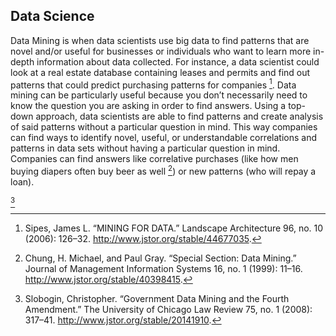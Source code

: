 ## Data Science
Data Mining is when data scientists use big data to find patterns that are novel and/or useful for businesses or individuals who want to learn more in-depth information about data collected. For instance, a data scientist could look at a real estate database containing leases and permits and find out patterns that could predict purchasing patterns for  companies [^Sipes].
Data mining can be particularly useful because you don’t necessarily need to know the question you are asking in order to find answers. Using a top-down approach, data scientists are able to find patterns and create analysis of said patterns without a particular question in mind. This way companies can find ways to identify novel, useful, or understandable correlations and patterns in data sets
without having a particular question in mind. Companies can find answers like correlative purchases (like how men buying diapers often buy beer as well [^Chung]) or new patterns (who will repay a loan). 

[^Slobogin]


[^Chung]: Chung, H. Michael, and Paul Gray. “Special Section: Data Mining.” Journal of Management Information Systems 16, no. 1 (1999): 11–16. http://www.jstor.org/stable/40398415.

[^Sipes]: Sipes, James L. “MINING FOR DATA.” Landscape Architecture 96, no. 10 (2006): 126–32. http://www.jstor.org/stable/44677035. 

[^Slobogin]: Slobogin, Christopher. “Government Data Mining and the Fourth Amendment.” The University of Chicago Law Review 75, no. 1 (2008): 317–41. http://www.jstor.org/stable/20141910.
